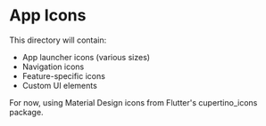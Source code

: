 # App Icons

This directory will contain:
- App launcher icons (various sizes)
- Navigation icons
- Feature-specific icons
- Custom UI elements

For now, using Material Design icons from Flutter's cupertino_icons package.